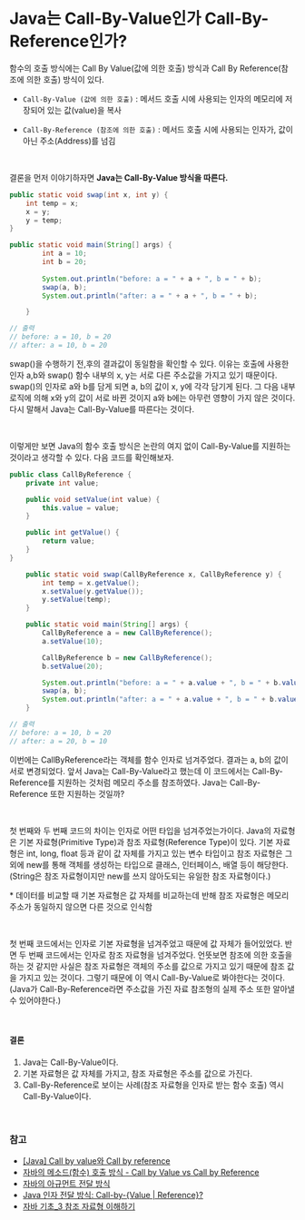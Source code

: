 # Java는 Call-By-Value인가 Call-By-Reference인가?

함수의 호출 방식에는 Call By Value(값에 의한 호출) 방식과 Call By Reference(참조에 의한 호출) 방식이 있다. 

- `Call-By-Value (값에 의한 호출)` :  메서드 호출 시에 사용되는 인자의 메모리에 저장되어 있는 값(value)을 복사

- `Call-By-Reference (참조에 의한 호출)` : 메서드 호출 시에 사용되는 인자가, 값이 아닌 주소(Address)를 넘김

</br>

결론을 먼저 이야기하자면 **Java는 Call-By-Value 방식을 따른다.**

```java
public static void swap(int x, int y) {
    int temp = x;
    x = y;
    y = temp;
}

public static void main(String[] args) {
        int a = 10;
        int b = 20;
  
        System.out.println("before: a = " + a + ", b = " + b);
        swap(a, b);
        System.out.println("after: a = " + a + ", b = " + b);

    }

// 출력
// before: a = 10, b = 20
// after: a = 10, b = 20
```

swap()을 수행하기 전,후의 결과값이 동일함을 확인할 수 있다. 이유는 호출에 사용한 인자 a,b와 swap() 함수 내부의 x, y는 서로 다른 주소값을 가지고 있기 때문이다. swap()의 인자로 a와 b를 담게 되면 a, b의 값이 x, y에 각각 담기게 된다. 그 다음 내부 로직에 의해 x와 y의 값이 서로 바뀐 것이지 a와 b에는 아무런 영향이 가지 않은 것이다. 다시 말해서 Java는 Call-By-Value를 따른다는 것이다.

</br>

이렇게만 보면 Java의 함수 호출 방식은 논란의 여지 없이 Call-By-Value를 지원하는 것이라고 생각할 수 있다. 다음 코드를 확인해보자.

```java 
public class CallByReference {
    private int value;

    public void setValue(int value) {
        this.value = value;
    }

    public int getValue() {
        return value;
    }
}

    public static void swap(CallByReference x, CallByReference y) {
        int temp = x.getValue();
        x.setValue(y.getValue());
        y.setValue(temp);
    }

    public static void main(String[] args) {
        CallByReference a = new CallByReference();
        a.setValue(10);

        CallByReference b = new CallByReference();
        b.setValue(20);

        System.out.println("before: a = " + a.value + ", b = " + b.value);
        swap(a, b);
        System.out.println("after: a = " + a.value + ", b = " + b.value);
    }

// 출력
// before: a = 10, b = 20
// after: a = 20, b = 10
```

이번에는 CallByReference라는 객체를 함수 인자로 넘겨주었다. 결과는 a, b의 값이 서로 변경되었다. 앞서 Java는 Call-By-Value라고 했는데 이 코드에서는 Call-By-Reference를 지원하는 것처럼 메모리 주소를 참조하였다. Java는 Call-By-Reference 또한 지원하는 것일까?

</br>

첫 번째와 두 번째 코드의 차이는 인자로 어떤 타입을 넘겨주었는가이다. Java의 자료형은 기본 자료형(Primitive Type)과 참조 자료형(Reference Type)이 있다. 기본 자료형은 int, long, float 등과 같이 값 자체를 가지고 있는 변수 타입이고 참조 자료형은 그 외에 new를 통해 객체를 생성하는 타입으로 클래스, 인터페이스, 배열 등이 해당한다. (String은 참조 자료형이지만 new를 쓰지 않아도되는 유일한 참조 자료형이다.)

\* 데이터를 비교할 때 기본 자료형은 값 자체를 비교하는데 반해 참조 자료형은 메모리 주소가 동일하지 않으면 다른 것으로 인식함

</br>

첫 번째 코드에서는 인자로 기본 자료형을 넘겨주었고 때문에 값 자체가 들어있었다. 반면 두 번째 코드에서는 인자로 참조 자료형을 넘겨주었다. 언뜻보면 참조에 의한 호출을 하는 것 같지만 사실은 참조 자료형은 객체의 주소를 값으로 가지고 있기 때문에 참조 값을 가지고 있는 것이다. 그렇기 때문에 이 역시 Call-By-Value로 봐야한다는 것이다. (Java가 Call-By-Reference라면 주소값을 가진 자료 참조형의 실제 주소 또한 알아낼 수 있어야한다.)

</br>

#### 결론

1. Java는 Call-By-Value이다.
2. 기본 자료형은 값 자체를 가지고, 참조 자료형은 주소를 값으로 가진다.
3. Call-By-Reference로 보이는 사례(참조 자료형을 인자로 받는 함수 호출) 역시 Call-By-Value이다.

</br>

### 참고

- [[Java] Call by value와 Call by reference](https://re-build.tistory.com/3)
- [자바의 메소드(함수) 호출 방식 - Call by Value vs Call by Reference](https://siyoon210.tistory.com/104)
- [자바의 아규먼트 전달 방식](https://brunch.co.kr/@kd4/2)
- [Java 인자 전달 방식: Call-by-{Value | Reference}?]([http://mussebio.blogspot.com/2012/05/java-call-by-valuereference.html](http://mussebio.blogspot.com/2012/05/java-call-by-valuereference.html))
- [자바 기초_3 참조 자료형 이해하기](https://niees.tistory.com/7)